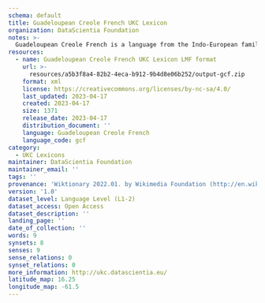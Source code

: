 ```yaml
---
schema: default
title: Guadeloupean Creole French UKC Lexicon
organization: DataScientia Foundation
notes: >-
  Guadeloupean Creole French is a language from the Indo-European family, spoken in North America. The UKC Lexicon of Guadeloupean Creole French is represented as a lexico-semantic network. It consists of words, word senses, synsets, as well as sense-level and synset-level relationships.
resources:
  - name: Guadeloupean Creole French UKC Lexicon LMF format
    url: >-
      resources/a5b3f8a4-82b2-4eca-b912-9b4d8e06b252/output-gcf.zip
    format: xml
    license: https://creativecommons.org/licenses/by-nc-sa/4.0/
    last_updated: 2023-04-17
    created: 2023-04-17
    size: 1371
    release_date: 2023-04-17
    distribution_document: ''
    language: Guadeloupean Creole French
    language_code: gcf
category:
  - UKC Lexicons
maintainer: DataScientia Foundation
maintainer_email: ''
tags: ''
provenance: 'Wiktionary 2022.01. by Wikimedia Foundation (http://en.wiktionary.org); CogNet 2.1 by Khuyagbaatar Batsuren, National University of Mongolia (http://cognet.ukc.disi.unitn.it); Princeton WordNet 2.1 by Princeton University (https://wordnet.princeton.edu)'
version: '1.0'
dataset_level: Language Level (L1-2)
dataset_access: Open Access
dataset_description: ''
landing_page: ''
date_of_collection: ''
words: 9
synsets: 8
senses: 9
sense_relations: 0
synset_relations: 0
more_information: http://ukc.datascientia.eu/
latitude_map: 16.25
longitude_map: -61.5
---
```

